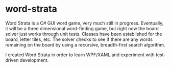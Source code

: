 # word-strata
Word Strata is a C# GUI word game, very much still in progress. Eventually, it will be a three dimensional word-finding game, but right now the board solver just works through unit tests. Classes have been established for the board, letter tiles, etc. The solver checks to see if there are any words remaining on the board by using a recursive, breadth-first search algorithm. 

I created Word Strata in order to learn WPF/XAML and experiment with test-driven development.

